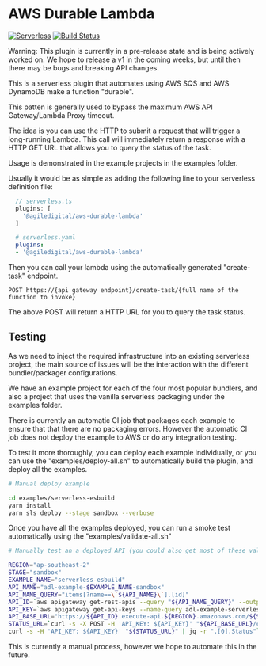 # AWS Durable Lambda

[![Serverless][ico-serverless]][link-serverless]
[![Build Status][ico-build]][link-build]

Warning: This plugin is currently in a pre-release state and is being actively worked on. We hope to release a v1 in the coming weeks, but until then there may be bugs and breaking API changes.

This is a serverless plugin that automates using AWS SQS and AWS DynamoDB make a function "durable".

This patten is generally used to bypass the maximum AWS API Gateway/Lambda Proxy timeout.

The idea is you can use the HTTP to submit a request that will trigger a long-running Lambda. This call will immediately return a response with a HTTP GET URL that allows you to query the status of the task.

Usage is demonstrated in the example projects in the examples folder.

Usually it would be as simple as adding the following line to your serverless definition file:

```typescript
  // serverless.ts
  plugins: [
    '@agiledigital/aws-durable-lambda'
  ]
```

```yaml
  # serverless.yaml
  plugins:
  - '@agiledigital/aws-durable-lambda'
```

Then you can call your lambda using the automatically generated "create-task" endpoint.

```
POST https://{api gateway endpoint}/create-task/{full name of the function to invoke}
```

The above POST will return a HTTP URL for you to query the task status.

## Testing

As we need to inject the required infrastructure into an existing serverless project, 
the main source of issues will be the interaction with the different bundler/packager
configurations.

We have an example project for each of the four most popular bundlers,
and also a project that uses the vanilla serverless packaging
under the examples folder.

There is currently an automatic CI job that packages each example to ensure that
that there are no packaging errors. However the automatic CI job does not deploy
the example to AWS or do any integration testing.

To test it more thoroughly, you can deploy each example individually, 
or you can use the "examples/deploy-all.sh" to automatically build the plugin, 
and deploy all the examples.

```bash
# Manual deploy example

cd examples/serverless-esbuild
yarn install
yarn sls deploy --stage sandbox --verbose
```

Once you have all the examples deployed, you can run a smoke test
automatically using the "examples/validate-all.sh"

```bash
# Manually test an a deployed API (you could also get most of these values via the AWS console)

REGION="ap-southeast-2"
STAGE="sandbox"
EXAMPLE_NAME="serverless-esbuild"
API_NAME="adl-example-$EXAMPLE_NAME-sandbox"
API_NAME_QUERY="items[?name==\`${API_NAME}\`].[id]"
API_ID=`aws apigateway get-rest-apis --query "${API_NAME_QUERY}" --output text`
API_KEY=`aws apigateway get-api-keys --name-query adl-example-serverless-esbuild --include-values --query "items[0].[value]" --output text`
API_BASE_URL="https://${API_ID}.execute-api.${REGION}.amazonaws.com/${STAGE}"
STATUS_URL=`curl -s -X POST -H 'API_KEY: ${API_KEY}' "${API_BASE_URL}/create-task/${API_NAME}-myFunction" | jq -r ".statusUrl"`
curl -s -H 'API_KEY: ${API_KEY}' "${STATUS_URL}" | jq -r ".[0].Status"`
```

This is currently a manual process, however we hope to automate this in the future.


[ico-build]: https://github.com/agiledigital-labs/aws-durable-lambda/actions/workflows/package.yml/badge.svg
[ico-serverless]: http://public.serverless.com/badges/v3.svg
[link-build]: https://github.com/agiledigital-labs/aws-durable-lambda/actions/workflows/package.yml
[link-serverless]: https://www.serverless.com/